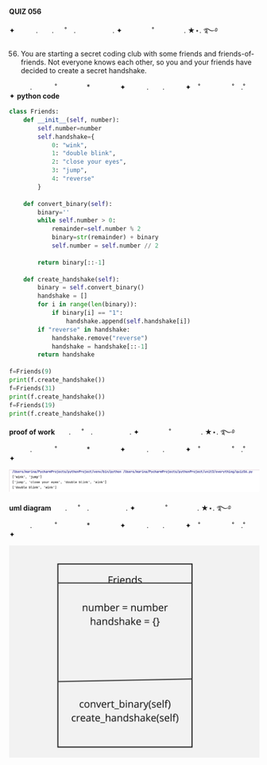 
**QUIZ 056** 

✦　　　.　　. 　 ˚　.　　　　　 . ✦　　　 　˚　　　　 . ★⋆. ࿐࿔ 

56. You are starting a secret coding club with some friends and friends-of-friends. Not everyone knows each other, so you and your friends have decided to create a secret handshake.


　　　.   　　˚　　 　　*　　 　　✦　　　.　　.　　　✦　˚ 　　　　 ˚　.˚　　　　✦
**python code**

```.py
class Friends:
    def __init__(self, number):
        self.number=number
        self.handshake={
            0: "wink",
            1: "double blink",
            2: "close your eyes",
            3: "jump",
            4: "reverse"
        }

    def convert_binary(self):
        binary=''
        while self.number > 0:
            remainder=self.number % 2
            binary=str(remainder) + binary
            self.number = self.number // 2

        return binary[::-1]

    def create_handshake(self):
        binary = self.convert_binary()
        handshake = []
        for i in range(len(binary)):
            if binary[i] == "1":
                handshake.append(self.handshake[i])
        if "reverse" in handshake:
            handshake.remove("reverse")
            handshake = handshake[::-1]
        return handshake

f=Friends(9)
print(f.create_handshake())
f=Friends(31)
print(f.create_handshake())
f=Friends(19)
print(f.create_handshake())

```
**proof of work**　　. 　 ˚　.　　　　　 . ✦　　　 　˚　　　　 . ★⋆. ࿐࿔ 
　　　.   　　˚　　 　　*　　 　　✦　　　.　　.　　　✦　˚ 　　　　 ˚　.˚　　　　✦

![](https://github.com/marinamen/unit4/blob/main/images/Screenshot%202024-04-02%20at%2022.53.00.png)


**uml diagram**　　. 　 ˚　.　　　　　 . ✦　　　 　˚　　　　 . ★⋆. ࿐࿔ 
　　　.   　　˚　　 　　*　　 　　✦　　　.　　.　　　✦　˚ 　　　　 ˚　.˚　　　　✦
   

![](https://github.com/marinamen/unit4/blob/main/images/Untitled%20(15).jpg)
